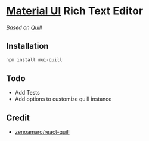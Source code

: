 # [Material UI][mui] Rich Text Editor

*Based on [Quill][quill]*

## Installation

```sh
npm install mui-quill
```

## Todo

- Add Tests
- Add options to customize quill instance

## Credit

- [zenoamaro/react-quill][credit-zenoamaro]

[mui]: https://material-ui.com
[quill]: https://quilljs.com
[credit-zenoamaro]: https://github.com/zenoamaro/react-quill
